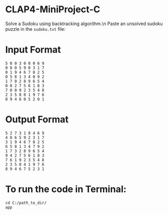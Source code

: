 # CLAP4-MiniProject-C
Solve a Sudoku using backtracking algorithm.\n
Paste an unsolved sudoku puzzle in the ```sudoku.txt``` file:

# Input Format
```
5 0 0 3 0 0 0 6 9 
0 8 0 5 9 0 3 1 7 
0 1 9 4 6 7 8 2 5 
0 5 8 1 3 4 0 9 2 
1 7 0 2 8 9 6 5 4 
0 0 2 7 5 6 1 8 3 
7 0 0 9 2 3 5 4 8 
2 3 5 8 0 1 9 7 6 
0 9 4 6 0 5 2 0 1
```
# Output Format
```
5 2 7 3 1 8 4 6 9
4 8 6 5 9 2 3 1 7
3 1 9 4 6 7 8 2 5
6 5 8 1 3 4 7 9 2
1 7 3 2 8 9 6 5 4
9 4 2 7 5 6 1 8 3
7 6 1 9 2 3 5 4 8
2 3 5 8 4 1 9 7 6
8 9 4 6 7 5 2 3 1
```
# To run the code in Terminal: 
```
cd C:/path_to_dir/
app
```
